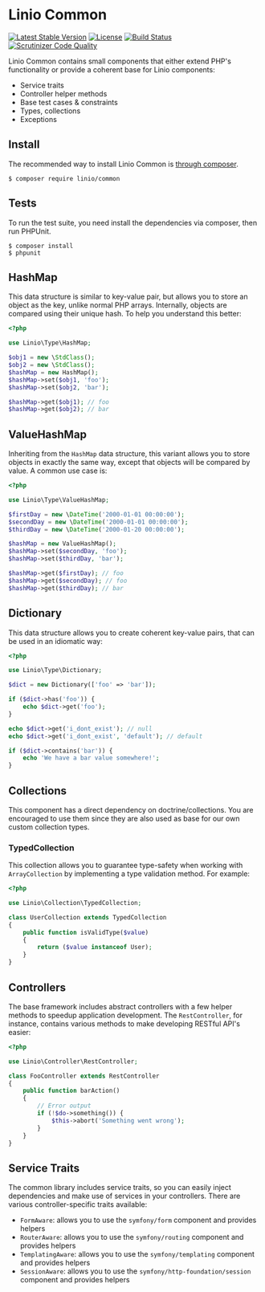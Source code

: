Linio Common
============
[![Latest Stable Version](https://poser.pugx.org/linio/common/v/stable.svg)](https://packagist.org/packages/linio/common) [![License](https://poser.pugx.org/linio/common/license.svg)](https://packagist.org/packages/linio/common) [![Build Status](https://secure.travis-ci.org/LinioIT/common.png)](http://travis-ci.org/LinioIT/common) [![Scrutinizer Code Quality](https://scrutinizer-ci.com/g/LinioIT/common/badges/quality-score.png?b=master)](https://scrutinizer-ci.com/g/LinioIT/common/?branch=master)

Linio Common contains small components that either extend PHP's functionality or provide
a coherent base for Linio components:

* Service traits
* Controller helper methods
* Base test cases & constraints
* Types, collections
* Exceptions

Install
-------

The recommended way to install Linio Common is [through composer](http://getcomposer.org).

```
$ composer require linio/common
```

Tests
-----

To run the test suite, you need install the dependencies via composer, then
run PHPUnit.

    $ composer install
    $ phpunit

HashMap
-------

This data structure is similar to key-value pair, but allows you to store an object
as the key, unlike normal PHP arrays. Internally, objects are compared using their
unique hash. To help you understand this better:

```php
<?php

use Linio\Type\HashMap;

$obj1 = new \StdClass();
$obj2 = new \StdClass();
$hashMap = new HashMap();
$hashMap->set($obj1, 'foo');
$hashMap->set($obj2, 'bar');

$hashMap->get($obj1); // foo
$hashMap->get($obj2); // bar
```

ValueHashMap
------------

Inheriting from the `HashMap` data structure, this variant allows you to store objects
in exactly the same way, except that objects will be compared by value. A common
use case is:

```php
<?php

use Linio\Type\ValueHashMap;

$firstDay = new \DateTime('2000-01-01 00:00:00');
$secondDay = new \DateTime('2000-01-01 00:00:00');
$thirdDay = new \DateTime('2000-01-20 00:00:00');

$hashMap = new ValueHashMap();
$hashMap->set($secondDay, 'foo');
$hashMap->set($thirdDay, 'bar');

$hashMap->get($firstDay); // foo
$hashMap->get($secondDay); // foo
$hashMap->get($thirdDay); // bar
```

Dictionary
----------

This data structure allows you to create coherent key-value pairs, that can be used
in an idiomatic way:

```php
<?php

use Linio\Type\Dictionary;

$dict = new Dictionary(['foo' => 'bar']);

if ($dict->has('foo')) {
    echo $dict->get('foo');
}

echo $dict->get('i_dont_exist'); // null
echo $dict->get('i_dont_exist', 'default'); // default

if ($dict->contains('bar')) {
    echo 'We have a bar value somewhere!';
}

```

Collections
-----------

This component has a direct dependency on doctrine/collections. You are encouraged
to use them since they are also used as base for our own custom collection types.

### TypedCollection

This collection allows you to guarantee type-safety when working with `ArrayCollection` by
implementing a type validation method. For example:

```php
<?php

use Linio\Collection\TypedCollection;

class UserCollection extends TypedCollection
{
    public function isValidType($value)
    {
        return ($value instanceof User);
    }
}
```

Controllers
-----------

The base framework includes abstract controllers with a few helper methods
to speedup application development. The `RestController`, for instance, contains
various methods to make developing RESTful API's easier:


```php
<?php

use Linio\Controller\RestController;

class FooController extends RestController
{
    public function barAction()
    {
        // Error output
        if (!$do->something()) {
            $this->abort('Something went wrong');
        }
    }
}
```

Service Traits
--------------

The common library includes service traits, so you can easily inject dependencies
and make use of services in your controllers. There are various controller-specific
traits available:

* `FormAware`: allows you to use the `symfony/form` component and provides helpers
* `RouterAware`: allows you to use the `symfony/routing` component and provides helpers
* `TemplatingAware`: allows you to use the `symfony/templating` component and provides helpers
* `SessionAware`: allows you to use the `symfony/http-foundation/session` component and provides helpers
